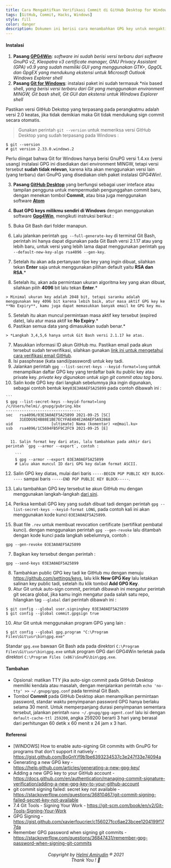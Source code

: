 ```yaml
---
title: Cara Mengaktifkan Verifikasi Commit di GitHub Desktop for Windows
tags: [GitHub, Commit, Hacks, Windows]
style: fill
color: danger
description: Dokumen ini berisi cara menambahkan GPG key untuk mengaktifkan Verified pada commit di GitHub Desktop for Windows.
---
```


#### Instalasi

1. **Pasang [GPG4Win](https://gpg4win.org/download.html)**: _software ini sudah berisi versi terbaru dari software GnuPG v2, Kleopatra v3 certificate manager, GNU Privacy Assistant (GPA) v0.9 yang sudah memiliki GUI yang menggunakan GTK+, GpgOL dan GpgEX yang mendukung ekstensi untuk Microsoft Outlook Windows Explorer shell_
2. **Pasang [Git for Windows](https://gitforwindows.org/)**: instalasi paket ini sudah termasuk *nix based shell, _yang berisi versi terbaru dari Git yang menggunakan environment MINGW, Git bash shell, Git GUI dan ekstensi untuk Windows Explorer shell_

  Pastikan versi GitHub Dekstop yang terpasang pada perangkatmu adalah versi 2.0 keatas, jika tidak demikian maka Git tidak mendukung sign commit secara otomatis.

  > Gunakan perintah `git --version` untuk memeriksa versi GitHub Desktop yang sudah terpasang pada Windows :

  ```
  $ git --version
  # git version 2.33.0.windows.2
  ```

  Perlu diingat bahwa Git for Windows hanya berisi GnuPG versi 1.4.xx (versi usang) instalasi GPG ini disediakan dari environment MINGW, tetapi versi tersebut **sudah tidak relevan**, karena kita akan menggunakan versi lain (yang terbaru) dari GnuPG yang disediakan oleh paket instalasi GPG4Win!.

3. **Pasang [GitHub Desktop](https://desktop.github.com/)** yang berfungsi sebagai user inteface atau tampilan pengguna untuk mempermudah pengunggahan commit baru, dengan menekan tombol **Commit**, atau bisa juga menggunakan software **[Atom](https://atom.io)**

4. **Buat GPG keys milikmu sendiri di Windows** dengan menggunakan software **[Gpg4Win](https://gpg4win.org/download.html)**, mengikuti instruksi berikut :

  1. Buka Git Bash dari folder manapun.
  2. Lalu jalankan perintah `gpg --full-generate-key` di terminal Git Bash, perintah ini hanya dapat digunakan pada Git Bash versi 2.1.17 atau yang lebih baru, untuk versi yang lebih lama dapat menggunakan perintah `gpg --default-new-key-algo rsa4096 --gen-key`.
  3. Setelah itu akan ada pertanyaan tipe key yang ingin dibuat, silahkan tekan **Enter** saja untuk menggunakan pilihan default yaitu **RSA dan RSA**.*
  4. Setelah itu, akan ada permintaan ukuran algoritma key yang akan dibuat, silahkan pilih **4096** bit lalu tekan **Enter**.*

    > Minimal ukuran key adalah 2048 bit, tetapi saranku adalah menggunakan key 4096 bit karena lebih baik, atur masa aktif GPG key ke **No Expiry**, kamu juga dapat memasukkan banyak email ke GPG key mu.

  5. Setelah itu akan muncul permintaan masa aktif key tersebut (expired date), lalu atur masa aktif ke **No Expiry**.*
  6. Pastikan semua data yang dimasukkan sudah benar.*

    > *Langkah 3,4,5,6 hanya untuk Git Bash versi 2.1.17 ke atas.

  7. Masukkan informasi ID akun GitHub mu. Pastikan email pada akun tersebut sudah terverifikasi, silahkan gunakan [link ini untuk mengetahui cara verifikasi email GitHub](https://docs.github.com/en/articles/verifying-your-email-address).
  8. Isi passphrase (kata sandi/password) untuk key tadi.
  9. Jalankan perintah `gpg --list-secret-keys --keyid-format=long` untuk menampilkan daftar GPG key yang terdaftar baik itu public key atau private key. _private key digunakan untuk sign git commit atau tag baru_.
  10. Salin kode GPG key dari langkah sebelumnya jika ingin digunakan, sebagai contoh bentuk key`03E3A0AEF5A25899` pada contoh dibawah ini :

    ```
    $ gpg --list-secret-keys --keyid-format=long
    /c/Users/helmi/.gnupg/pubring.kbx
    ---------------------------------
    sec   rsa4096/03E3A0AEF5A25899 2021-09-25 [SC]
          31EDDG924B88E1BE7ECYFAE404E2A0AEF5A92868
    uid                 [ultimate] Nama (komentar) <e@mail.ku>
    ssb   rsa4096/1C5694FB5F9C2FC9 2021-09-25 [E]
```

  11. Salin format key dari atas, lalu tambahkan pada akhir dari perintah `gpg --armor --export`, contoh :

    ```
    $ gpg --armor --export 03E3A0AEF5A25899
    # Lalu akan muncul ID dari GPG key dalam format ASCII.
```

  12. Salin GPG key diatas, mulai dari baris `-----BEGIN PGP PUBLIC KEY BLOCK-----` sampai baris `-----END PGP PUBLIC KEY BLOCK-----`.  
  13. Lalu tambahkan GPG key tersebut ke akun GitHub mu dengan menggunakan langkah-langkah [dari sini](https://docs.github.com/en/authentication/managing-commit-signature-verification/adding-a-new-gpg-key-to-your-github-account).

5. Periksa kembali GPG key yang sudah dibuat tadi dengan perintah `gpg --list-secret-keys --keyid-format LONG`, pada contoh kali ini akan menggunakan kode kunci `03E3A0AEF5A25899`.
6. Buat file `.rev` untuk membuat revocation certificate (sertifikat pembatal kunci). dengan menggunakan perintah `gpg --gen-revoke` lalu ditambah dengan kode kunci pada langkah sebelumnya, contoh :

  ```
gpg --gen-revoke 03E3A0AEF5A25899
```

7. Bagikan key tersebut dengan perintah :

  ```
  gpg --send-keys 03E3A0AEF5A25899
```

8. Tambahkan public GPG key tadi ke GitHub mu dengan menuju <https://github.com/settings/keys>, lalu klik **New GPG Key** lalu letakkan salinan key public tadi, setelah itu klik tombol **Add GPG Key**.
9. Atur Git untuk auto-sign commit, perintah dibawah ini mengatur perintah git secara global, jika kamu ingin mengatur pada salah satu repo, hilangkan tag `--global` dari perintah dibawah ini :

  ```
  $ git config --global user.signingkey 03E3A0AEF5A25899
  $ git config --global commit.gpgsign true
```

10. Atur Git untuk menggunakan program GPG yang lain :

  ```
  $ git config --global gpg.program "C:\Program Files\Git\usr\bin\gpg.exe"
```

  Standar ``gpg.exe`` bawaan Git Bash ada pada direktori `C:\Program Files\Git\usr\bin\gpg.exe` untuk program GPG dari GPG4Win terletak pada direktori `C:\Program Files (x86)\GnuPG\bin\gpg.exe`.

#### Tambahan
- Opsional: matikan TTY jika auto-sign commit pada GitHub Desktop memiliki kendala atau masalah, dengan menjalankan perintah `echo 'no-tty' >> ~/.gnupg/gpg.conf` pada terminal Git Bash.
- Tombol **Commit** pada GitHub Desktop akan menampilkan permintaan password, standar waktu penyimpanan password GPG hanya berlaku selama 30 menit. Untuk memperpanjang durasi penyimpanan sementara tersebut, jalankan perintah `nano ~/.gnupg/gpg-agent.conf` lalu isi dengan `default-cache-ttl 259200`, angka 259200 berarti 3 hari yang berasal dari perhitungan 60 detik x 60 menit x 24 jam x 3 hari.

#### Referensi
- [WINDOWS] How to enable auto-signing Git commits with GnuPG for programs that don't support it natively - <https://gist.github.com/BoGnY/f9b1be6393234537c3e247f33e74094a>
- Generating a new GPG key - <https://help.github.com/articles/generating-a-new-gpg-key/>
- Adding a new GPG key to your GitHub account - <https://docs.github.com/en/authentication/managing-commit-signature-verification/adding-a-new-gpg-key-to-your-github-account>
- git commit signing failed: secret key not available - <https://stackoverflow.com/questions/36810467/git-commit-signing-failed-secret-key-not-available>
- 7.4 Git Tools - Signing Your Work - <https://git-scm.com/book/en/v2/Git-Tools-Signing-Your-Work>
- GPG Signing - <https://gist.github.com/xavierfoucrier/c156027fcc6ae23bcee1204199f177da>
- Remember GPG password when signing git commits - <https://stackoverflow.com/questions/36847431/remember-gpg-password-when-signing-git-commits>


<h6 align="center">Copyright by <a href="http://www.helmiau.com">Helmi Amirudin</a> ® 2021 <br> Thank You ! 🤝</h6>
